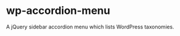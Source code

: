 wp-accordion-menu
=================

A jQuery sidebar accordion menu which lists WordPress taxonomies. 
